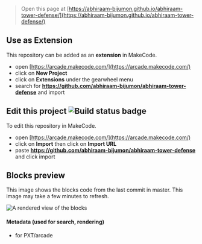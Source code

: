  


> Open this page at [https://abhiraam-bijumon.github.io/abhiraam-tower-defense/](https://abhiraam-bijumon.github.io/abhiraam-tower-defense/)

## Use as Extension

This repository can be added as an **extension** in MakeCode.

* open [https://arcade.makecode.com/](https://arcade.makecode.com/)
* click on **New Project**
* click on **Extensions** under the gearwheel menu
* search for **https://github.com/abhiraam-bijumon/abhiraam-tower-defense** and import

## Edit this project ![Build status badge](https://github.com/abhiraam-bijumon/abhiraam-tower-defense/workflows/MakeCode/badge.svg)

To edit this repository in MakeCode.

* open [https://arcade.makecode.com/](https://arcade.makecode.com/)
* click on **Import** then click on **Import URL**
* paste **https://github.com/abhiraam-bijumon/abhiraam-tower-defense** and click import

## Blocks preview

This image shows the blocks code from the last commit in master.
This image may take a few minutes to refresh.

![A rendered view of the blocks](https://github.com/abhiraam-bijumon/abhiraam-tower-defense/raw/master/.github/makecode/blocks.png)

#### Metadata (used for search, rendering)

* for PXT/arcade
<script src="https://makecode.com/gh-pages-embed.js"></script><script>makeCodeRender("{{ site.makecode.home_url }}", "{{ site.github.owner_name }}/{{ site.github.repository_name }}");</script>
